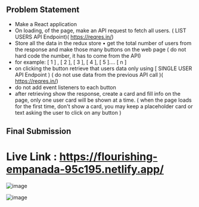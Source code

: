 ## Problem Statement
- Make a React application
- On loading, of the page, make an API request to fetch all users. ( LIST USERS API Endpoint)( https://reqres.in/)
- Store all the data in the redux store • get the total number of users from the response and make those many buttons on the web page ( do not hard code the number, it has to come from the API)
- for example: [ 1 ] , [ 2 ], [ 3 ], [ 4 ], [ 5 ].... [ n ] 
- on clicking the button retrieve that users data only using [ SINGLE USER API Endpoint ) ( do not use data from the previous API call )( https://reqres.in/) 
- do not add event listeners to each button 
- after retrieving show the response, create a card and fill info on the page, only one user card will be shown at a time. ( when the page loads for the first time, don't show a card, you may keep a placeholder card or text asking the user to click on any button )

## Final Submission
# Live Link : https://flourishing-empanada-95c195.netlify.app/


![image](https://user-images.githubusercontent.com/72446921/210961163-e96d925e-d573-4c67-a0b6-95b771956113.png)


![image](https://user-images.githubusercontent.com/72446921/210961296-1e2687e3-e82c-49d7-9484-22ee81df53b8.png)
